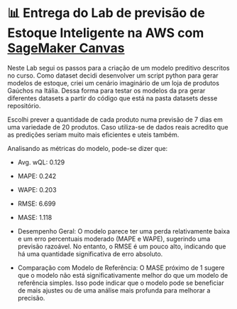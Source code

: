 # 📊 Entrega do Lab de previsão de Estoque Inteligente na AWS com [SageMaker Canvas](https://aws.amazon.com/pt/sagemaker/canvas/)

Neste Lab segui os passos para a criação de um modelo preditivo descritos no curso. Como dataset decidi desenvolver um script python para gerar modelos de estoque, criei um cenário imaginário de um loja de produtos Gaúchos na Itália. Dessa forma para testar os modelos da pra gerar diferentes datasets a partir do código que está na pasta datasets desse repositório.

Escolhi prever a quantidade de cada produto numa previsão de 7 dias em uma variedade de 20 produtos. Caso utiliza-se de dados reais acredito que as predições seriam muito mais eficientes e uteis também. 

Analisando as métricas do modelo, pode-se dizer que:

- Avg. wQL: 0.129
- MAPE: 0.242
- WAPE: 0.203
- RMSE: 6.699
- MASE: 1.118

- Desempenho Geral: 
O modelo parece ter uma perda relativamente baixa e um erro percentuais moderado (MAPE e WAPE), sugerindo uma previsão razoável. No entanto, o RMSE é um pouco alto, indicando que há uma quantidade significativa de erro absoluto.

- Comparação com Modelo de Referência: 
O MASE próximo de 1 sugere que o modelo não está significativamente melhor do que um modelo de referência simples. Isso pode indicar que o modelo pode se beneficiar de mais ajustes ou de uma análise mais profunda para melhorar a precisão.

